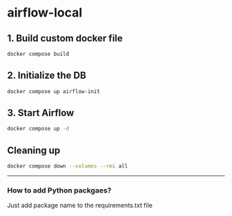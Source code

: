 # airflow-local

## 1. Build custom docker file
```bash
docker compose build
```

## 2. Initialize the DB
```bash
docker compose up airflow-init
```

## 3. Start Airflow
```bash
docker compose up -d
```

## Cleaning up
```bash
docker compose down --volumes --rmi all
```

---

### How to add Python packgaes?
Just add package name to the requirements.txt file

